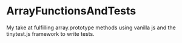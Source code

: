 # ArrayFunctionsAndTests
My take at fulfilling array.prototype methods using vanilla js and the tinytest.js framework to write tests.

